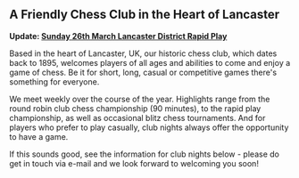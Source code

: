 ## A Friendly Chess Club in the Heart of Lancaster

**Update: [Sunday 26th March Lancaster District Rapid Play](/congress/20230326.html)**

Based in the heart of Lancaster, UK, our historic chess club, which dates back to 1895, welcomes players of all ages and abilities to come and enjoy a game of chess. Be it for short, long, casual or competitive games there's something for everyone.

We meet weekly over the course of the year. Highlights range from the round robin club chess championship (90 minutes), to the rapid play championship, as well as occasional blitz chess tournaments. And for players who prefer to play casually, club nights always offer the opportunity to have a game.

If this sounds good, see the information for club nights below - please do get in touch via e-mail and we look forward to welcoming you soon!
